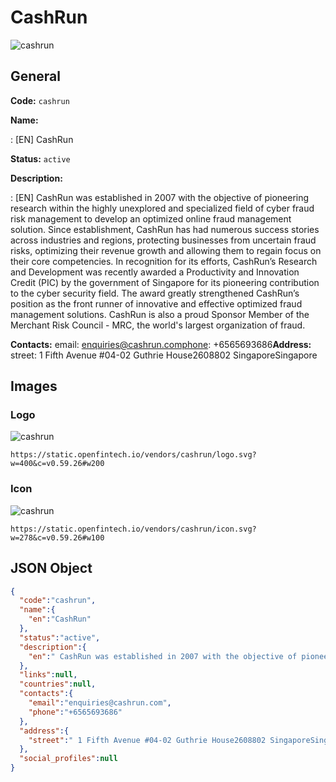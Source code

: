 
# CashRun 
![cashrun](https://static.openfintech.io/vendors/cashrun/logo.svg?w=400&c=v0.59.26#w200)  

## General 
 
**Code:** `cashrun` 
 
**Name:** 
 
:	[EN] CashRun 
 
**Status:** `active` 
 
**Description:** 
 
: [EN]  CashRun was established in 2007 with the objective of pioneering research within the highly unexplored and specialized field of cyber fraud risk management to develop an optimized online fraud management solution. Since establishment, CashRun has had numerous success stories across industries and regions, protecting businesses from uncertain fraud risks, optimizing their revenue growth and allowing them to regain focus on their core competencies. In recognition for its efforts, CashRun’s Research and Development was recently awarded a Productivity and Innovation Credit (PIC) by the government of Singapore for its pioneering contribution to the cyber security field. The award greatly strengthened CashRun’s position as the front runner of innovative and effective optimized fraud management solutions. CashRun is also a proud Sponsor Member of the Merchant Risk Council - MRC, the world's largest organization of fraud.  
 
**Contacts:** 
email: enquiries@cashrun.comphone: +6565693686**Address:** 
street:  1 Fifth Avenue #04-02 Guthrie House2608802 SingaporeSingapore  

## Images 

### Logo 
 
![cashrun](https://static.openfintech.io/vendors/cashrun/logo.svg?w=400&c=v0.59.26#w200)  

```
https://static.openfintech.io/vendors/cashrun/logo.svg?w=400&c=v0.59.26#w200
```  

### Icon 
 
![cashrun](https://static.openfintech.io/vendors/cashrun/icon.svg?w=278&c=v0.59.26#w100)  

```
https://static.openfintech.io/vendors/cashrun/icon.svg?w=278&c=v0.59.26#w100
```  

## JSON Object 

```json
{
  "code":"cashrun",
  "name":{
    "en":"CashRun"
  },
  "status":"active",
  "description":{
    "en":" CashRun was established in 2007 with the objective of pioneering research within the highly unexplored and specialized field of cyber fraud risk management to develop an optimized online\u00a0fraud management solution. Since establishment, CashRun has had numerous success stories across industries and regions, protecting businesses from uncertain fraud risks, optimizing their revenue growth and allowing them to regain focus on their core competencies. In recognition for its efforts, CashRun\u2019s Research and Development was recently awarded a Productivity and Innovation Credit (PIC) by the government of Singapore for its pioneering contribution to the cyber security field. The award greatly strengthened CashRun\u2019s position as the front runner of innovative and effective optimized fraud management solutions. CashRun is also a proud Sponsor Member of the Merchant Risk Council - MRC, the world's largest organization of fraud. "
  },
  "links":null,
  "countries":null,
  "contacts":{
    "email":"enquiries@cashrun.com",
    "phone":"+6565693686"
  },
  "address":{
    "street":" 1 Fifth Avenue #04-02 Guthrie House2608802 SingaporeSingapore "
  },
  "social_profiles":null
}
```  
